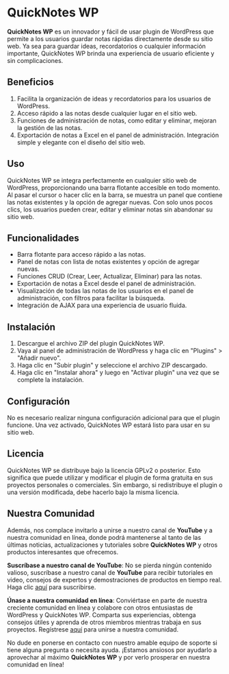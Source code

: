 
# QuickNotes WP

**QuickNotes WP** es un innovador y fácil de usar plugin de WordPress que permite a los usuarios guardar notas rápidas directamente desde su sitio web. Ya sea para guardar ideas, recordatorios o cualquier información importante, QuickNotes WP brinda una experiencia de usuario eficiente y sin complicaciones.

## Beneficios
1. Facilita la organización de ideas y recordatorios para los usuarios de WordPress.
2. Acceso rápido a las notas desde cualquier lugar en el sitio web.
3. Funciones de administración de notas, como editar y eliminar, mejoran la gestión de las notas.
4. Exportación de notas a Excel en el panel de administración.
Integración simple y elegante con el diseño del sitio web.

## Uso
QuickNotes WP se integra perfectamente en cualquier sitio web de WordPress, proporcionando una barra flotante accesible en todo momento. Al pasar el cursor o hacer clic en la barra, se muestra un panel que contiene las notas existentes y la opción de agregar nuevas. Con solo unos pocos clics, los usuarios pueden crear, editar y eliminar notas sin abandonar su sitio web.

## Funcionalidades
- Barra flotante para acceso rápido a las notas.
- Panel de notas con lista de notas existentes y opción de agregar nuevas.
- Funciones CRUD (Crear, Leer, Actualizar, Eliminar) para las notas.
- Exportación de notas a Excel desde el panel de administración.
- Visualización de todas las notas de los usuarios en el panel de administración, con filtros para facilitar la búsqueda.
- Integración de AJAX para una experiencia de usuario fluida.

## Instalación
1. Descargue el archivo ZIP del plugin QuickNotes WP.
2. Vaya al panel de administración de WordPress y haga clic en "Plugins" > "Añadir nuevo".
3. Haga clic en "Subir plugin" y seleccione el archivo ZIP descargado.
4. Haga clic en "Instalar ahora" y luego en "Activar plugin" una vez que se complete la instalación.

## Configuración
No es necesario realizar ninguna configuración adicional para que el plugin funcione. Una vez activado, QuickNotes WP estará listo para usar en su sitio web.

## Licencia
QuickNotes WP se distribuye bajo la licencia GPLv2 o posterior. Esto significa que puede utilizar y modificar el plugin de forma gratuita en sus proyectos personales o comerciales. Sin embargo, si redistribuye el plugin o una versión modificada, debe hacerlo bajo la misma licencia.

## Nuestra Comunidad
Además, nos complace invitarlo a unirse a nuestro canal de **YouTube** y a nuestra comunidad en línea, donde podrá mantenerse al tanto de las últimas noticias, actualizaciones y tutoriales sobre **QuickNotes WP** y otros productos interesantes que ofrecemos.

**Suscríbase a nuestro canal de YouTube**: No se pierda ningún contenido valioso, suscríbase a nuestro canal de **YouTube** para recibir tutoriales en video, consejos de expertos y demostraciones de productos en tiempo real. Haga clic [aquí](https://www.youtube.com/channel/UCWcauJYg9FBt2MtwNFnXfQw) para suscribirse.

**Únase a nuestra comunidad en línea**: Conviértase en parte de nuestra creciente comunidad en línea y colabore con otros entusiastas de WordPress y QuickNotes WP. Comparta sus experiencias, obtenga consejos útiles y aprenda de otros miembros mientras trabaja en sus proyectos. Regístrese [aquí](https://academy.nattechnologiesagency.com/) para unirse a nuestra comunidad.

No dude en ponerse en contacto con nuestro amable equipo de soporte si tiene alguna pregunta o necesita ayuda. ¡Estamos ansiosos por ayudarlo a aprovechar al máximo **QuickNotes WP** y por verlo prosperar en nuestra comunidad en línea!